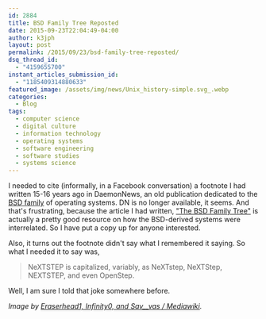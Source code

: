 ```yaml
---
id: 2884
title: BSD Family Tree Reposted
date: 2015-09-23T22:04:49-04:00
author: k3jph
layout: post
permalink: /2015/09/23/bsd-family-tree-reposted/
dsq_thread_id:
  - "4159655700"
instant_articles_submission_id:
  - "1185409314880633"
featured_image: /assets/img/news/Unix_history-simple.svg_.webp
categories:
  - Blog
tags:
  - computer science
  - digital culture
  - information technology
  - operating systems
  - software engineering
  - software studies
  - systems science
---
```

I needed to cite (informally, in a Facebook conversation) a footnote I had written 15-16 years ago in DaemonNews, an old publication dedicated to the [BSD family](https://svnweb.freebsd.org/base/head/share/misc/bsd-family-tree) of operating systems.  DN is no longer available, it seems. And that's frustrating, because the article I had written, ["The BSD Family Tree"](/archive/the-bsd-family-tree/) is actually a pretty good resource on how the BSD-derived systems were interrelated.  So I have put a copy up for anyone interested.  

Also, it turns out the footnote didn't say what I remembered it saying.  So what I needed it to say was,

> NeXTSTEP is capitalized, variably, as NeXTstep, NeXTStep, NEXTSTEP, and even OpenStep.

Well, I am sure I told that joke somewhere before.

_Image by [Eraserhead1, Infinity0, and Sav__vas  / Mediawiki](https://commons.wikimedia.org/wiki/File:Unix_history-simple.svg)._
